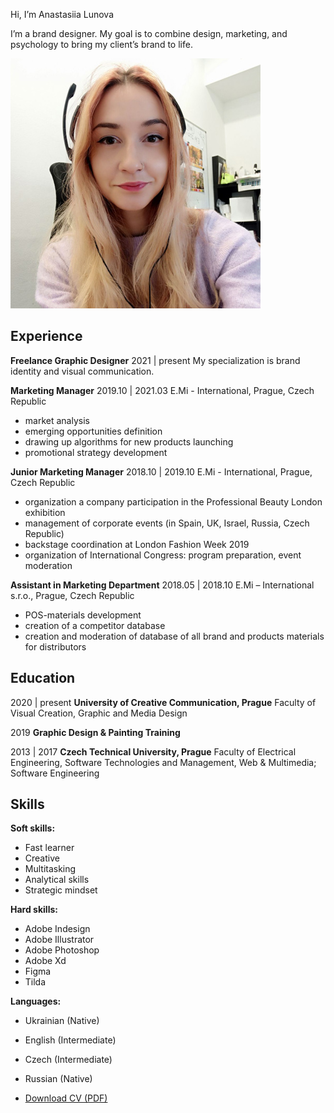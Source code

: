 Hi, I’m Anastasiia Lunova

I’m a brand designer. My goal is to combine design, marketing, and psychology to bring my client’s brand to life.

![Photo of me with headphones at work.](images/photo1.jpg)


## Experience

**Freelance Graphic Designer**
2021 | present
My specialization is brand identity and visual communication.

**Marketing Manager**
2019.10 | 2021.03
E.Mi - International, Prague, Czech Republic
- market analysis 
- emerging opportunities definition
- drawing up algorithms for new products launching
- promotional strategy development

**Junior Marketing Manager**
2018.10 | 2019.10
E.Mi - International, Prague, Czech Republic
- organization a company participation in the Professional Beauty London exhibition
- management of corporate events (in Spain, UK, Israel, Russia, Czech Republic)
- backstage coordination at London Fashion Week 2019
- organization of International Congress: program preparation, event moderation

**Assistant in Marketing Department**
2018.05 | 2018.10
E.Mi – International s.r.o., Prague, Czech Republic
- POS-materials development
- creation of a competitor database
- creation and moderation of database of all brand and products materials for distributors



## Education

2020 | present
**University of Creative Communication, Prague**
Faculty of Visual Creation,
Graphic and Media Design 

2019
**Graphic Design & Painting Training**

2013 | 2017
**Czech Technical University, Prague**
Faculty of Electrical Engineering,
Software Technologies and Management,
Web & Multimedia; Software Engineering


## Skills

**Soft skills:**
- Fast learner
- Creative
- Multitasking
- Analytical skills
- Strategic mindset

**Hard skills:**
- Adobe Indesign
- Adobe Illustrator
- Adobe Photoshop
- Adobe Xd
- Figma
- Tilda

**Languages:**
- Ukrainian (Native)
- English (Intermediate)
- Czech (Intermediate)
- Russian (Native)

- [Download CV (PDF)](cv-2022-12-Lunova.pdf)

